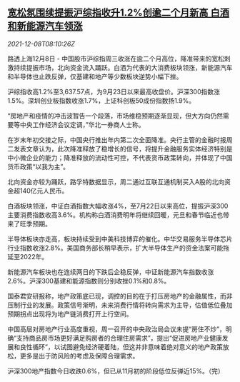 <!--1638975663000-->
[宽松氛围续提振沪综指收升1.2%创逾二个月新高 白酒和新能源汽车领涨](https://cn.reuters.com/article/china-stock-1208-wedn-close-idCNKBS2IN0KH)
------

<div><i>2021-12-08T08:10:26Z</i></div><p>路透上海12月8日 - 中国股市沪综指周三收涨在逾二个月高位，降准带来的宽松刺激持续提振市场，北向资金流入踊跃。白酒为代表的大消费板块领涨，新能源汽车和半导体也止跌反弹，仅基建和地产等少数板块逆势小幅下挫。</p><p>沪综指收高1.2%至3,637.57点，为9月23日以来最高收盘价。沪深300指数涨1.5%。深圳创业板指数收涨1.7%，上证科创板50成份指数扬1.9%。</p><p>“房地产和疫情的冲击波暂告一个段落，市场维稳预期逐渐显现，但大方向仍然需要等中央工作经济会议定调，”华北一券商人士称。</p><p>在岁末年初交接之际，中国央行推出年内第二次全面降准。央行主管的金融时报周二发表文章认为，此次降准释放了稳增长的信号，将提升金融服务实体经济特别是中小微企业的能力；降准释放的流动性可控，不代表货币政策转向，并体现了中国货币政策“以我为主”。</p><p>北向资金亦较为踊跃，路孚特数据显示，周二通过互联互通机制买入A股的北向资金超140亿元人民币。</p><p>白酒板块领涨，中证白酒指数大幅收涨4%，至7月22日以来高位，提振沪深300主要消费指数收高3.6%。机构称白酒消费明年将继续回暖，元旦和春节临近也带来了旺季预期。</p><p>半导体板块亦走高，板块持续受到中美科技博弈的催化。中华交易服务半导体芯片行业指数收涨2.8%。美国商务部长稍早表示，扩大半导体生产的资金法案可能拖延至2022年。</p><p>新能源汽车板块也在连续两日的下跌后企稳反弹，中证新能源汽车指数收涨2.6%。沪深300基建和能源指数则分别收挫0.1%和0.8%。</p><p>国泰君安研报称，地产政策底已现，调控的目的在于打压房地产的金融属性，而非压制行业的发展。政策信号渐明，未来消费行情将转向需求为主导，估值低位叠加预期拐点出现将为地产链消费打开上行空间。</p><p>中国高层对房地产行业高度重视，周一召开的中央政治局会议未提“房住不炒”，明确“支持商品房市场更好满足购房者的合理住房需求”，提出“促进房地产业健康发展和良性循环”，以试图避免经济硬着陆，但这并非意味着绝对意义的地产政策放松，更多是出于防风险的考虑及保障合理需求。</p><p>沪深300地产指数今日收跌0.6%，但已从11月初的阶段低位反弹近15%。（完）</p>
